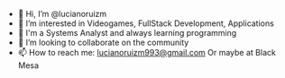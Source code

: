 - 👋 Hi, I’m @lucianoruizm
- 👀 I’m interested in Videogames, FullStack Development, Applications
- 🌱 I'm a Systems Analyst and always learning programming
- 💞️ I’m looking to collaborate on the community
- 📫 How to reach me: lucianoruizm993@gmail.com Or maybe at Black Mesa 

<!---
lucianoruizm/lucianoruizm is a ✨ special ✨ repository because its `README.md` (this file) appears on your GitHub profile.
You can click the Preview link to take a look at your changes.
--->
